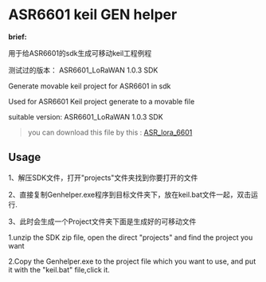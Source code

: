 # ASR6601 keil GEN helper

**brief:**

用于给ASR6601的sdk生成可移动keil工程例程

测试过的版本： ASR6601_LoRaWAN 1.0.3 SDK

Generate movable keil project for ASR6601 in sdk

Used for ASR6601 Keil project generate to a movable file

suitable version: ASR6601_LoRaWAN 1.0.3 SDK

> you can download this file by this :  [ASR_lora_6601](https://github.com/asrlora/asr_lora_6601)

## Usage 

1、解压SDK文件，打开"projects"文件夹找到你要打开的文件

2、直接复制Genhelper.exe程序到目标文件夹下，放在keil.bat文件一起，双击运行.

3、此时会生成一个Project文件夹下面是生成好的可移动文件

1.unzip the SDK zip file, open the direct "projects" and find the project you want

2.Copy the Genhelper.exe to the project file which you want to use, and put it with the "keil.bat" file,click it.





